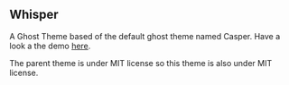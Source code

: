 ## Whisper

A Ghost Theme based of the default ghost theme named Casper.
Have a look a the demo [here](http://www.mazharahmed.me).

The parent theme is under MIT license so this theme is also under MIT license.

